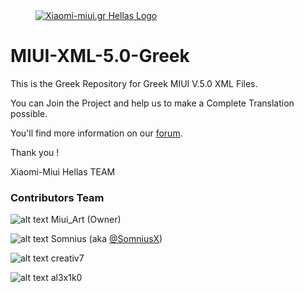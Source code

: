 <dl><dd><a href="https://raw.githubusercontent.com/Xiaomi-Miui-Hellas/MIUI-XML-5.0-Greek/master/Greek/main/Browser.apk/assets/quicklinks4-el-rGR/miui-hellas.png" target="_blank"><img src="" border="0" alt="Xiaomi-miui.gr Hellas Logo"></a></dd></dl>

MIUI-XML-5.0-Greek
==================

This is the Greek Repository for Greek MIUI V.5.0 XML Files.

You can Join the Project and help us to make a Complete Translation possible.

You'll find more information on our [forum](https://xiaomi-miui.gr/community/).

Thank you !

Xiaomi-Miui Hellas TEAM


### Contributors Team 

![alt text](https://xiaomi-miui.gr/community/wcf/images/avatars/e7/126-e71dc494179ddb8ce1f843030270c6b75d7946be.png "Miui_Art") Miui_Art (Owner)

![alt text](https://xiaomi-miui.gr/community/wcf/images/avatars/ad/221-ad039e16423900a74388e0fe2b848784a7713288-128.jpg "Somnius") Somnius (aka [@SomniusX](http://twitter.com/SomniusX))

![alt text](https://xiaomi-miui.gr/community/wcf/images/avatars/20/154-201c774165b5a24908521be1b7bccea169f6092a.jpg "creativ7") creativ7

![alt text](https://xiaomi-miui.gr/community/wcf/images/avatars/32/119-326016a915cf2d036a0f468aafac0c6865cdd207. "al3x1k0") al3x1k0